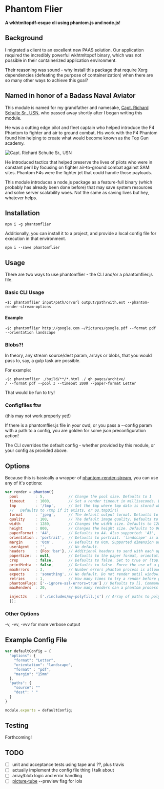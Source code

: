 # Phantom Flier
**A wkhtmltopdf-esque cli using phantom.js and node.js!**

## Background

I migrated a client to an excellent new PAAS solution. Our application required the incredibly powerful wkhtmltopdf binary, which was not possible in their containerized application environment.

Their reasoning was sound - why install this package that require Xorg dependencies (defeating the purpose of containerization) when there are so many other ways to achieve this goal?

## Named in honor of a Badass Naval Aviator

This module is named for my grandfather and namesake, [Capt. Richard Schulte Sr., USN,][abd9814b] who passed away shortly after I began writing this module.

  [abd9814b]: http://www.cleveland.com/metro/index.ssf/2015/01/naval_aviator_richard_schulte.html "Plain Dealer News Obit"

He was a cutting edge pilot and fleet captain who helped introduce the F4 Phantom to fighter and air to ground combat. His work with the F4 Phantom found him helping to create what would become known as the Top Gun academy.

![Capt. Richard Schulte Sr., USN](http://imgick.cleveland.com/home/cleve-media/width620/img/plain_dealer_metro/photo/16868703-mmmain.jpg)

He introduced tactics that helped preserve the lives of pilots who were in constant peril by focusing on fighter air-to-ground combat against SAM sites. Phantom F4s were the fighter jet that could handle those payloads.

This module introduces a node.js package as a feature-full binary (which probably has already been done before) that may save system resources and solve server scalability woes. Not the same as saving lives but hey, whatever helps.

## Installation

```
npm i -g phantomflier
```
Additionally, you can install it to a project, and provide a local config file for execution in that environment.

```
npm i --save phantomflier
```

## Usage

There are two ways to use phantomflier - the CLI and/or a phantomflier.js file.

### Basic CLI Usage

```
~$: phantomflier input/path/or/url output/path/with.ext --phantom-render-stream-options
```
#### Example

```
~$: phantomflier http://google.com ~/Pictures/google.pdf --format pdf --orientation landscape
```

### Blobs?!

In theory, any stream source/dest param, arrays or blobs, that you would pass to, say, a gulp task are possible.

For example:

```
~$: phantomflier ./build/**/*.html ./_gh_pages/archive/
/ --format pdf --pool 3 --timeout 2000 --paper-format Letter
```
That would be fun to try!

### Configfiles ftw

(this may not work properly yet!)

If there is a phantomflier.js file in your cwd, or you pass a --config param with a path to a config, you are golden for some json preconfiguration action!

The CLI overrides the default config - whether provided by this module, or your config as provided above.


## Options

Because this is basically a wrapper of [phantom-render-stream](https://www.npmjs.com/package/phantom-render-stream), you can use any of it's options:
```js
var render = phantom({
  pool        : 5,           // Change the pool size. Defaults to 1
  timeout     : 1000,        // Set a render timeout in milliseconds. Defaults to 30 seconds.
  tmp         : '/tmp',      // Set the tmp where tmp data is stored when communicating with the phantom process.
  //   Defaults to /tmp if it exists, or os.tmpDir()
  format      : 'jpeg',      // The default output format. Defaults to png
  quality     : 100,         // The default image quality. Defaults to 100. Only relevant for jpeg format.
  width       : 1280,        // Changes the width size. Defaults to 1280
  height      : 800,         // Changes the height size. Defaults to 960
  paperFormat : 'A4',        // Defaults to A4. Also supported: 'A3', 'A4', 'A5', 'Legal', 'Letter', 'Tabloid'.
  orientation : 'portrait',  // Defaults to portrait. 'landscape' is also valid
  margin      : '0cm',       // Defaults to 0cm. Supported dimension units are: 'mm', 'cm', 'in', 'px'. No unit means 'px'.
  userAgent   : '',          // No default.
  headers     : {Foo:'bar'}, // Additional headers to send with each upstream HTTP request
  paperSize:  : null,        // Defaults to the paper format, orientation, and margin.
  crop        : false,       // Defaults to false. Set to true or {top:5, left:5} to add margin
  printMedia  : false,       // Defaults to false. Force the use of a print stylesheet.
  maxErrors   : 3,           // Number errors phantom process is allowed to throw before killing it. Defaults to 3.
  expects     : 'something', // No default. Do not render until window.renderable is set to 'something'
  retries     : 1,           // How many times to try a render before giving up. Defaults to 1.
  phantomFlags: ['--ignore-ssl-errors=true'] // Defaults to []. Command line flags passed to phantomjs
  maxRenders  : 20,          // How many renders can a phantom process make before being restarted. Defaults to 20

  injectJs    : ['./includes/my-polyfill.js'] // Array of paths to polyfill components or external scripts that will be injected when the page is initialized
  });
```


### Other Options

-v, -vv, -vvv for more verbose output

## Example Config File

```js
var defaultConfig = {
  "options": {
    "format": "Letter",
    "orientation": "landscape",
    "format" : "pdf",
    "margin": "15mm"
  },
  "paths": {
    "source": ""
    "dest": " "
  }
}

module.exports = defaultConfig;
```

## Testing

Forthcoming!


## TODO

- [ ] unit and acceptance tests using tape and ??, plus travis
- [ ] actually implement the config file thing I talk about
- [ ] array/blob logic and error handling
- [ ] [picture-tube](http://github.com/substack/picture-tube) --preview flag for lols
